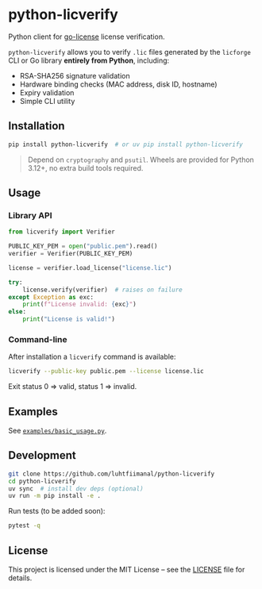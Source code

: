# python-licverify

Python client for [go-license](https://github.com/luhtfiimanal/go-license) license verification.

`python-licverify` allows you to verify `.lic` files generated by the `licforge` CLI or Go library **entirely from Python**, including:

* RSA-SHA256 signature validation
* Hardware binding checks (MAC address, disk ID, hostname)
* Expiry validation
* Simple CLI utility

## Installation

```bash
pip install python-licverify  # or uv pip install python-licverify
```

> Depend on `cryptography` and `psutil`. Wheels are provided for Python 3.12+, no extra build tools required.

## Usage

### Library API

```python
from licverify import Verifier

PUBLIC_KEY_PEM = open("public.pem").read()
verifier = Verifier(PUBLIC_KEY_PEM)

license = verifier.load_license("license.lic")

try:
    license.verify(verifier)  # raises on failure
except Exception as exc:
    print(f"License invalid: {exc}")
else:
    print("License is valid!")
```

### Command-line

After installation a `licverify` command is available:

```bash
licverify --public-key public.pem --license license.lic
```

Exit status 0 ⇒ valid, status 1 ⇒ invalid.

## Examples

See [`examples/basic_usage.py`](examples/basic_usage.py).

## Development

```bash
git clone https://github.com/luhtfiimanal/python-licverify
cd python-licverify
uv sync  # install dev deps (optional)
uv run -m pip install -e .
```

Run tests (to be added soon):

```bash
pytest -q
```

## License

This project is licensed under the MIT License – see the [LICENSE](LICENSE) file for details.

